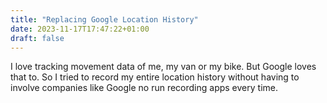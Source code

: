 ```yaml
---
title: "Replacing Google Location History"
date: 2023-11-17T17:47:22+01:00
draft: false
---
```


I love tracking movement data of me, my van or my bike. But Google loves that to. So I tried to record my entire location history without having to involve companies like Google no run recording apps every time.
